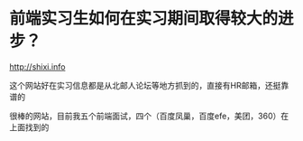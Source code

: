 # 前端实习生如何在实习期间取得较大的进步？

[<span>http://</span><span>shixi.info</span><span></span>](http://shixi.info)  

这个网站好在实习信息都是从北邮人论坛等地方抓到的，直接有HR邮箱，还挺靠谱的  

很棒的网站，目前我五个前端面试，四个（百度凤巢，百度efe，美团，360）在上面找到的